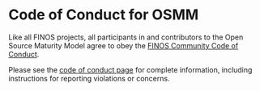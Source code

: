 # Code of Conduct for OSMM

Like all FINOS projects, all participants in and contributors to the Open Source Maturity Model agree to obey the [FINOS Community Code of Conduct](https://www.finos.org/code-of-conduct).

Please see the [code of conduct page](https://www.finos.org/code-of-conduct) for complete information, including instructions for reporting violations or concerns.